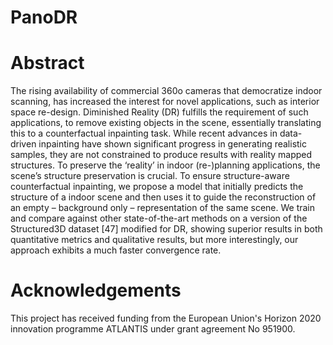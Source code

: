# PanoDR

# Abstract
The rising availability of commercial 360o cameras that democratize indoor scanning, has increased the interest for novel applications, such as interior space re-design. Diminished Reality (DR) fulfills the requirement of such applications, to remove existing objects in the scene, essentially translating this to a counterfactual inpainting task. While recent advances in data-driven inpainting have shown significant progress in generating realistic samples, they are not constrained to produce results with reality mapped
structures. To preserve the ‘reality’ in indoor (re-)planning applications, the scene’s structure preservation is crucial. To ensure structure-aware counterfactual inpainting, we propose a model that initially predicts the structure of a indoor scene and then uses it to guide the reconstruction of an empty – background only – representation of the same scene. We train and compare against other state-of-the-art methods on a version of the Structured3D dataset [47] modified for DR, showing superior results in both quantitative metrics and qualitative results, but more interestingly, our approach exhibits a much faster convergence rate.




# Acknowledgements
This project has received funding from the European Union's Horizon 2020 innovation programme ATLANTIS under grant agreement No 951900.
